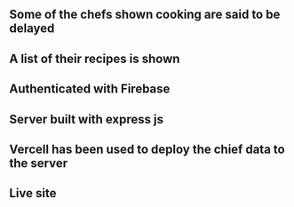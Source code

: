## Some of the chefs shown cooking are said to be delayed

## A list of their recipes is shown

## Authenticated with Firebase

## Server built with express js

## Vercell has been used to deploy the chief data to the server

## Live site 
